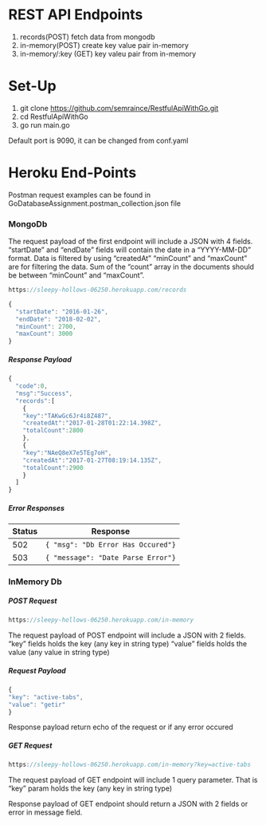 # REST API Endpoints

1. records(POST) fetch data from mongodb
2. in-memory(POST) create key value pair in-memory
3. in-memory/:key (GET) key valeu pair from in-memory

# Set-Up

1. git clone https://github.com/semraince/RestfulApiWithGo.git
2. cd RestfulApiWithGo
3. go run main.go

Default port is 9090, it can be changed from conf.yaml

# Heroku End-Points

Postman request examples can be found in GoDatabaseAssignment.postman_collection.json file

### MongoDb

The request payload of the first endpoint will include a JSON with 4 fields.
“startDate” and “endDate” fields will contain the date in a “YYYY-MM-DD” format.
Data is filtered by using “createdAt”
“minCount” and “maxCount” are for filtering the data. Sum of the “count” array in
the documents should be between “minCount” and “maxCount”.

```jsx
https://sleepy-hollows-06250.herokuapp.com/records
```

```jsx
{
  "startDate": "2016-01-26",
  "endDate": "2018-02-02",
  "minCount": 2700,
  "maxCount": 3000
}
```

##### Response Payload

```jsx
{
  "code":0,
  "msg":"Success",
  "records":[
    {
    "key":"TAKwGc6Jr4i8Z487",
    "createdAt":"2017-01-28T01:22:14.398Z",
    "totalCount":2800
    },
    {
    "key":"NAeQ8eX7e5TEg7oH",
    "createdAt":"2017-01-27T08:19:14.135Z",
    "totalCount":2900
    }
  ]
}
```

##### Error Responses

| Status | Response                           |
| ------ | ---------------------------------- |
| 502    | `{ "msg": "Db Error Has Occured"}` |
| 503    | `{ "message": "Date Parse Error"}` |

### InMemory Db

##### POST Request

```jsx
https://sleepy-hollows-06250.herokuapp.com/in-memory
```

The request payload of POST endpoint will include a JSON with 2 fields.
“key” fields holds the key (any key in string type)
“value” fields holds the value (any value in string type)

##### Request Payload

```jsx
{
"key": "active-tabs",
"value": "getir"
}
```

Response payload return echo of the request or if any error occured

##### GET Request

```jsx
https://sleepy-hollows-06250.herokuapp.com/in-memory?key=active-tabs
```

The request payload of GET endpoint will include 1 query parameter. That is “key” param holds the key (any key in string type)

Response payload of GET endpoint should return a JSON with 2 fields or error in message field.
